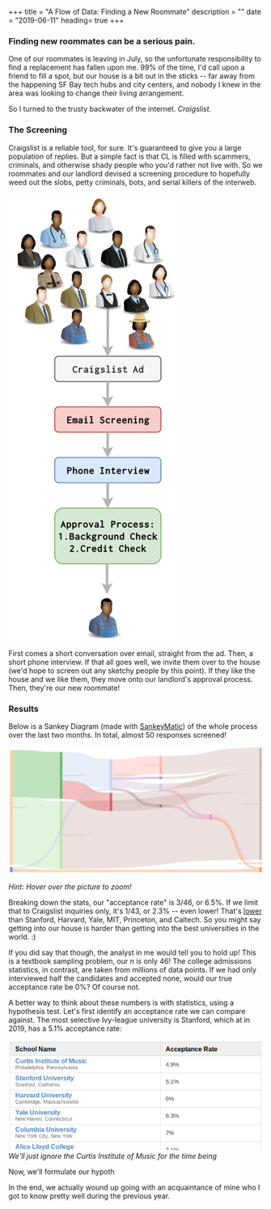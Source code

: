 +++
title = "A Flow of Data: Finding a New Roommate"
description = ""
date = "2019-06-11"
heading= true
+++


### Finding new roommates can be a serious pain. 

One of our roommates is leaving in July, so the unfortunate responsibility to find a replacement has fallen upon me. 99% of the time, I'd call upon a friend to fill a spot, but our house is a bit out in the sticks -- far away from the happening SF Bay tech hubs and city centers, and nobody I knew in the area was looking to change their living arrangement.

So I turned to the trusty backwater of the internet. *Craigslist.*

### The Screening

Craigslist is a reliable tool, for sure. It's guaranteed to give you a large population of replies. But a simple fact is that CL is filled with scammers, criminals, and otherwise shady people who you'd rather not live with. So we roommates and our landlord devised a screening procedure to hopefully weed out the slobs, petty criminals, bots, and serial killers of the interweb. 

![screening](/roomies_diagram.png)

First comes a short conversation over email, straight from the ad. Then, a short phone interview. If that all goes well, we invite them over to the house (we'd hope to screen out any sketchy people by this point). If they like the house and we like them, they move onto our landlord's approval process. Then, they're our new roommate!

### Results

Below is a Sankey Diagram (made with [SankeyMatic](http://sankeymatic.com/)) of the whole process over the last two months. In total, almost 50 responses screened! 

<div class="image">
   <img  src="/4x2_roommates_whitetxt.png" alt="Some awesome text"/>
</div>

*Hint: Hover over the picture to zoom!*

Breaking down the stats, our "acceptance rate" is 3/46, or 6.5%. If we limit that to Craigslist inquiries only, it's 1/43, or 2.3% -- even lower! That's [lower](https://www.educationcorner.com/colleges-with-lowest-acceptance-rates.html) than Stanford, Harvard, Yale, MIT, Princeton, and Caltech. So you might say getting into our house is harder than getting into the best universities in the world. :)

If you did say that though, the analyst in me would tell you to hold up! This is a textbook sampling problem, our *n* is only 46! The college admissions statistics, in contrast, are taken from millions of data points. If we had only interviewed half the candidates and accepted none, would our true acceptance rate be 0%? Of course not.

A better way to think about these numbers is with statistics, using a hypothesis test. Let's first identify an acceptance rate we can compare against. The most selective Ivy-league university is Stanford, which at in 2019, has a 5.1% acceptance rate:

![acceptance](/acceptance_rates.png)
*We'll just ignore the Curtis Institute of Music for the time being*

Now, we'll formulate our hypoth

In the end, we actually wound up going with an acquaintance of mine who I got to know pretty well during the previous year. 
